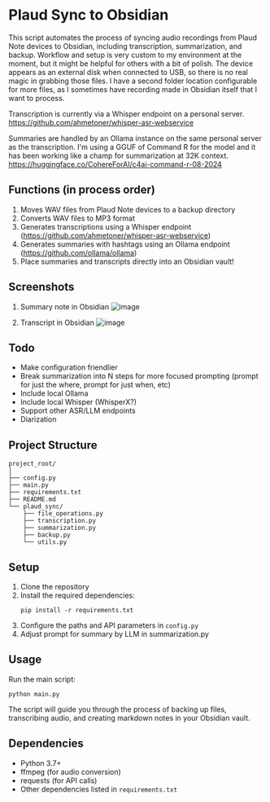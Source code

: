 # Plaud Sync to Obsidian

This script automates the process of syncing audio recordings from Plaud Note devices to Obsidian, including transcription, summarization, and backup.  Workflow and setup is very custom to my environment at the moment, but it might be helpful for others with a bit of polish.  The device appears as an external disk when connected to USB, so there is no real magic in grabbing those files.  I have a second folder location configurable for more files, as I sometimes have recording made in Obsidian itself that I want to process.  

Transcription is currently via a Whisper endpoint on a personal server.  https://github.com/ahmetoner/whisper-asr-webservice

Summaries are handled by an Ollama instance on the same personal server as the transcription. I'm using a GGUF of Command R for the model and it has been working like a champ for summarization at 32K context.  https://huggingface.co/CohereForAI/c4ai-command-r-08-2024

## Functions (in process order)

1. Moves WAV files from Plaud Note devices to a backup directory
2. Converts WAV files to MP3 format
3. Generates transcriptions using a Whisper endpoint (https://github.com/ahmetoner/whisper-asr-webservice)
4. Generates summaries with hashtags using an Ollama endpoint (https://github.com/ollama/ollama)
5. Place summaries and transcripts directly into an Obsidian vault!

## Screenshots
1. Summary note in Obsidian
![image](https://github.com/user-attachments/assets/a6cce547-e8ef-4f72-bbbc-1ab6a7587557)

2. Transcript in Obsidian
![image](https://github.com/user-attachments/assets/7cbcdf84-ecd2-4efc-a66b-2b1e6448cb75)

## Todo

- Make configuration friendlier
- Break summarization into N steps for more focused prompting (prompt for just the where, prompt for just when, etc)
- Include local Ollama
- Include local Whisper (WhisperX?)
- Support other ASR/LLM endpoints
- Diarization

## Project Structure

```
project_root/
│
├── config.py
├── main.py
├── requirements.txt
├── README.md
└── plaud_sync/
    ├── file_operations.py
    ├── transcription.py
    ├── summarization.py
    ├── backup.py
    └── utils.py
```

## Setup

1. Clone the repository
2. Install the required dependencies:
   ```
   pip install -r requirements.txt
   ```
3. Configure the paths and API parameters in `config.py`
4. Adjust prompt for summary by LLM in summarization.py

## Usage

Run the main script:

```
python main.py
```

The script will guide you through the process of backing up files, transcribing audio, and creating markdown notes in your Obsidian vault.

## Dependencies

- Python 3.7+
- ffmpeg (for audio conversion)
- requests (for API calls)
- Other dependencies listed in `requirements.txt`
